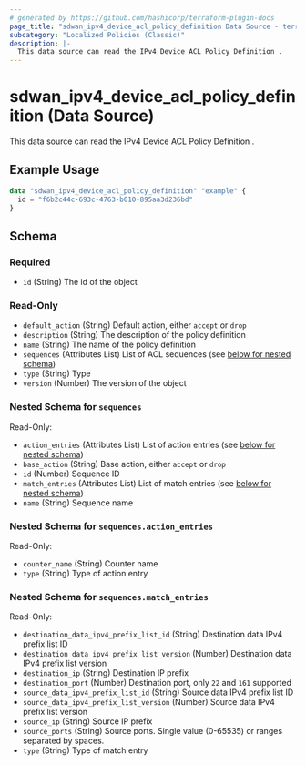 ```yaml
---
# generated by https://github.com/hashicorp/terraform-plugin-docs
page_title: "sdwan_ipv4_device_acl_policy_definition Data Source - terraform-provider-sdwan"
subcategory: "Localized Policies (Classic)"
description: |-
  This data source can read the IPv4 Device ACL Policy Definition .
---
```


# sdwan_ipv4_device_acl_policy_definition (Data Source)

This data source can read the IPv4 Device ACL Policy Definition .

## Example Usage

```terraform
data "sdwan_ipv4_device_acl_policy_definition" "example" {
  id = "f6b2c44c-693c-4763-b010-895aa3d236bd"
}
```

<!-- schema generated by tfplugindocs -->
## Schema

### Required

- `id` (String) The id of the object

### Read-Only

- `default_action` (String) Default action, either `accept` or `drop`
- `description` (String) The description of the policy definition
- `name` (String) The name of the policy definition
- `sequences` (Attributes List) List of ACL sequences (see [below for nested schema](#nestedatt--sequences))
- `type` (String) Type
- `version` (Number) The version of the object

<a id="nestedatt--sequences"></a>
### Nested Schema for `sequences`

Read-Only:

- `action_entries` (Attributes List) List of action entries (see [below for nested schema](#nestedatt--sequences--action_entries))
- `base_action` (String) Base action, either `accept` or `drop`
- `id` (Number) Sequence ID
- `match_entries` (Attributes List) List of match entries (see [below for nested schema](#nestedatt--sequences--match_entries))
- `name` (String) Sequence name

<a id="nestedatt--sequences--action_entries"></a>
### Nested Schema for `sequences.action_entries`

Read-Only:

- `counter_name` (String) Counter name
- `type` (String) Type of action entry


<a id="nestedatt--sequences--match_entries"></a>
### Nested Schema for `sequences.match_entries`

Read-Only:

- `destination_data_ipv4_prefix_list_id` (String) Destination data IPv4 prefix list ID
- `destination_data_ipv4_prefix_list_version` (Number) Destination data IPv4 prefix list version
- `destination_ip` (String) Destination IP prefix
- `destination_port` (Number) Destination port, only `22` and `161` supported
- `source_data_ipv4_prefix_list_id` (String) Source data IPv4 prefix list ID
- `source_data_ipv4_prefix_list_version` (Number) Source data IPv4 prefix list version
- `source_ip` (String) Source IP prefix
- `source_ports` (String) Source ports. Single value (0-65535) or ranges separated by spaces.
- `type` (String) Type of match entry
